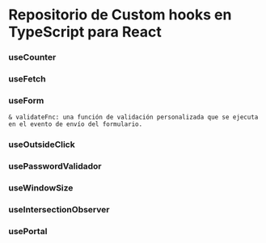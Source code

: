 # Repositorio de Custom hooks en TypeScript para React

### useCounter
### useFetch
### useForm
    & validateFnc: una función de validación personalizada que se ejecuta en el evento de envío del formulario.
### useOutsideClick
### usePasswordValidador
### useWindowSize
### useIntersectionObserver
### usePortal
